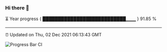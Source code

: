 ### Hi there 👋

⏳ Year progress { ███████████████████████████▁▁▁ } 91.85 %

---

⏰ Updated on Thu, 02 Dec 2021 06:13:43 GMT

![Progress Bar CI](https://github.com/liununu/liununu/workflows/Progress%20Bar%20CI/badge.svg)
